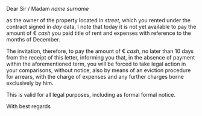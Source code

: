 Dear Sir / Madam $name$ $surname$

as the owner of the property located in $street$, which you rented under the contract signed in $day$ data, I note that today it is not yet available to pay the amount of € $cash$ you paid title of rent and expenses with reference to the months of December.

The invitation, therefore, to pay the amount of € $cash$, no later than 10 days from the receipt of this letter, informing you that, in the absence of payment within the aforementioned term, you will be forced to take legal action in your comparisons, without notice, also by means of an eviction procedure for arrears, with the charge of expenses and any further charges borne exclusively by him.

This is valid for all legal purposes, including as formal formal notice.

With best regards
